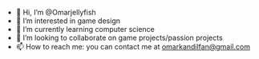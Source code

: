 - 👋 Hi, I’m @Omarjellyfish
- 👀 I’m interested in game design
- 🌱 I’m currently learning computer science
- 💞️ I’m looking to collaborate on game projects/passion projects
- 📫 How to reach me: you can contact me at omarkandilfan@gmail.com

<!---
Omarjellyfish/Omarjellyfish is a ✨ special ✨ repository because its `README.md` (this file) appears on your GitHub profile.
You can click the Preview link to take a look at your changes.
--->
